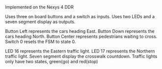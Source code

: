 Implemented on the Nexys 4 DDR

Uses three on board buttons and a switch as inputs. Uses two LEDs and a seven segment display as outputs.

Button Left represents the cars heading East. Button Down represents the cars heading North. Button Center represents pedestrians waiting to cross. Switch 0 resets the FSM to state 0.

LED 16 represents the Eastern traffic light. LED 17 represents the Northern traffic light. Seven segment display the crosswalk countdown. Traffic lights only have two states, green(go) and red(stop)
